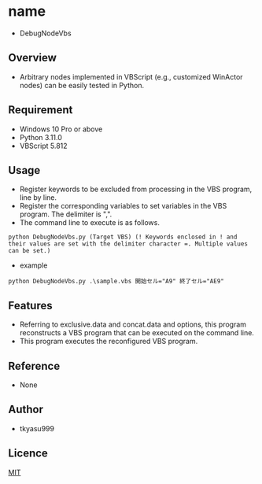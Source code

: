 # name
- DebugNodeVbs

## Overview
- Arbitrary nodes implemented in VBScript (e.g., customized WinActor nodes) can be easily tested in Python.

## Requirement
- Windows 10 Pro or above
- Python 3.11.0
- VBScript 5.812

## Usage
- Register keywords to be excluded from processing in the VBS program, line by line.
- Register the corresponding variables to set variables in the VBS program. The delimiter is ",".
- The command line to execute is as follows.
```
python DebugNodeVbs.py (Target VBS) (! Keywords enclosed in ! and their values are set with the delimiter character =. Multiple values can be set.)
```
- example
```
python DebugNodeVbs.py .\sample.vbs 開始セル="A9" 終了セル="AE9"
```

## Features
- Referring to exclusive.data and concat.data and options, this program reconstructs a VBS program that can be executed on the command line.
- This program executes the reconfigured VBS program.

## Reference
- None

## Author
- tkyasu999

## Licence
[MIT](https://github.com/tkyasu999/DebugNodeVbs/blob/main/LICENSE)